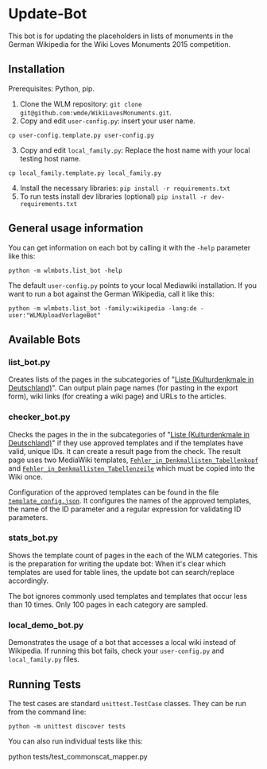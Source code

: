 # Update-Bot

This bot is for updating the placeholders in lists of monuments in the German Wikipedia for the Wiki Loves Monuments 2015 competition.

## Installation

Prerequisites: Python, pip.

1. Clone the WLM repository: `git clone git@github.com:wmde/WikiLovesMonuments.git`.
2. Copy and edit `user-config.py`: insert your user name.
```
cp user-config.template.py user-config.py
```
3. Copy and edit `local_family.py`: Replace the host name with your local testing host name.
```
cp local_family.template.py local_family.py
```
4. Install the necessary libraries:
   `pip install -r requirements.txt`
5. To run tests install dev libraries (optional)
   `pip install -r dev-requirements.txt`

## General usage information

You can get information on each bot by calling it with the `-help` parameter like this:
```
python -m wlmbots.list_bot -help
```

The default `user-config.py` points to your local Mediawiki installation. If you want to run a bot against the German Wikipedia, call it like this:

```
python -m wlmbots.list_bot -family:wikipedia -lang:de -user:"WLMUploadVorlageBot"
```

## Available Bots
### list_bot.py
Creates lists of the pages in the subcategories of "[Liste (Kulturdenkmale in Deutschland)][wlm_liste]". Can output plain page names (for pasting in the export form), wiki links (for creating a wiki page) and URLs to the articles.

### checker_bot.py
Checks the pages in the in the subcategories of "[Liste (Kulturdenkmale in Deutschland)][wlm_liste]" if they use approved templates and if the templates
have valid, unique IDs. It can create a result page from the check. The result
page uses two MediaWiki templates, [`Fehler_in_Denkmallisten_Tabellenkopf`](wiki_templates/Fehler_in_Denkmallisten_Tabellenkopf.txt) and [`Fehler_in_Denkmallisten_Tabellenzeile`](wiki_templates/Fehler_in_Denkmallisten_Tabellenzeile.txt) which must be copied into the Wiki once.

Configuration of the approved templates can be found in the file [`template_config.json`](template_config.json). It configures the names of the approved templates, the name of the ID parameter and a regular expression for validating ID parameters.

### stats_bot.py
Shows the template count of pages in the each of the WLM categories. This is the preparation for writing the update bot: When it's clear which templates are used for table lines, the update bot can search/replace accordingly.

The bot ignores commonly used templates and templates that occur less than 10 times. Only 100 pages in each category are sampled.


### local_demo_bot.py
Demonstrates the usage of a bot that accesses a local wiki instead of Wikipedia.
If running this bot fails, check your `user-config.py` and `local_family.py` files.


## Running Tests
The test cases are standard `unittest.TestCase` classes. They can be run from the command line:

    python -m unittest discover tests

You can also run individual tests like this:

   python tests/test_commonscat_mapper.py

[wlm_liste]: https://de.wikipedia.org/wiki/Kategorie:Liste_(Kulturdenkmale_in_Deutschland)
